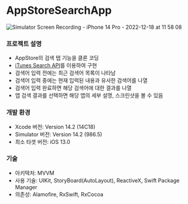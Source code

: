 # AppStoreSearchApp
![Simulator Screen Recording - iPhone 14 Pro - 2022-12-18 at 11 58 08](https://user-images.githubusercontent.com/28377820/208279174-3af5f04b-c12a-4952-bf37-1d6bfe5c9e64.gif)

### 프로젝트 설명
- AppStore의 검색 탭 기능을 클론 코딩
- [iTunes Search API](https://developer.apple.com/library/archive/documentation/AudioVideo/Conceptual/iTuneSearchAPI/index.html#//apple_ref/doc/uid/TP40017632-CH3-SW1)를 이용하여 구현
- 검색어 입력 전에는 최근 검색어 목록이 나타남
- 검색어 입력 중에는 현재 입력된 내용과 유사한 검색어를 나열
- 검색어 입력 완료하면 해당 검색어에 대한 결과를 나열
- 앱 검색 결과를 선택하면 해당 앱의 세부 설명, 스크린샷을 볼 수 있음

### 개발 환경
- Xcode 버전: Version 14.2 (14C18)
- Simulator 버전: Version 14.2 (986.5)
- 최소 타겟 버전: iOS 13.0

### 기술
- 아키텍처: MVVM
- 사용 기술: UIKit, StoryBoard(AutoLayout), ReactiveX, Swift Package Manager
- 의존성: Alamofire, RxSwift, RxCocoa
